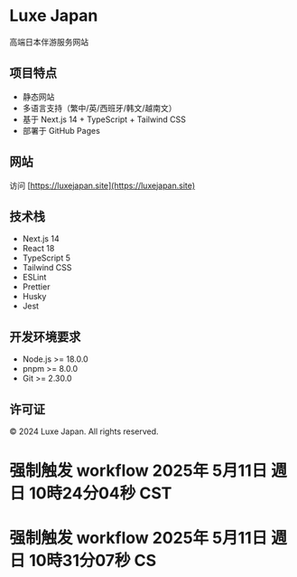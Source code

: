 # Luxe Japan

高端日本伴游服务网站

## 项目特点

- 静态网站
- 多语言支持（繁中/英/西班牙/韩文/越南文）
- 基于 Next.js 14 + TypeScript + Tailwind CSS
- 部署于 GitHub Pages

## 网站

访问 [https://luxejapan.site](https://luxejapan.site)

## 技术栈

- Next.js 14
- React 18
- TypeScript 5
- Tailwind CSS
- ESLint
- Prettier
- Husky
- Jest

## 开发环境要求

- Node.js >= 18.0.0
- pnpm >= 8.0.0
- Git >= 2.30.0

## 许可证

© 2024 Luxe Japan. All rights reserved.
# 强制触发 workflow 2025年 5月11日 週日 10時24分04秒 CST
# 强制触发 workflow 2025年 5月11日 週日 10時31分07秒 CS

